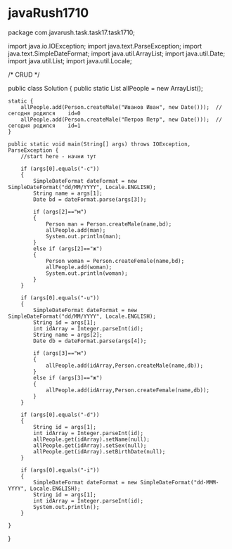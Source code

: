 # javaRush1710

package com.javarush.task.task17.task1710;

import java.io.IOException;
import java.text.ParseException;
import java.text.SimpleDateFormat;
import java.util.ArrayList;
import java.util.Date;
import java.util.List;
import java.util.Locale;

/* 
CRUD
*/

public class Solution {
    public static List<Person> allPeople = new ArrayList<Person>();

    static {
        allPeople.add(Person.createMale("Иванов Иван", new Date()));  //сегодня родился    id=0
        allPeople.add(Person.createMale("Петров Петр", new Date()));  //сегодня родился    id=1
    }

    public static void main(String[] args) throws IOException, ParseException {
        //start here - начни тут

        if (args[0].equals("-c"))
        {
            SimpleDateFormat dateFormat = new SimpleDateFormat("dd/MM/YYYY", Locale.ENGLISH);
            String name = args[1];
            Date bd = dateFormat.parse(args[3]);

            if (args[2]=="м")
            {
                Person man = Person.createMale(name,bd);
                allPeople.add(man);
                System.out.println(man);
            }
            else if (args[2]=="ж")
            {
                Person woman = Person.createFemale(name,bd);
                allPeople.add(woman);
                System.out.println(woman);
            }
        }

        if (args[0].equals("-u"))
        {
            SimpleDateFormat dateFormat = new SimpleDateFormat("dd/MM/YYYY", Locale.ENGLISH);
            String id = args[1];
            int idArray = Integer.parseInt(id);
            String name = args[2];
            Date db = dateFormat.parse(args[4]);

            if (args[3]=="м")
            {
                allPeople.add(idArray,Person.createMale(name,db));
            }
            else if (args[3]=="ж")
            {
                allPeople.add(idArray,Person.createFemale(name,db));
            }
        }

        if (args[0].equals("-d"))
        {
            String id = args[1];
            int idArray = Integer.parseInt(id);
            allPeople.get(idArray).setName(null);
            allPeople.get(idArray).setSex(null);
            allPeople.get(idArray).setBirthDate(null);
        }

        if (args[0].equals("-i"))
        {
            SimpleDateFormat dateFormat = new SimpleDateFormat("dd-MMM-YYYY", Locale.ENGLISH);
            String id = args[1];
            int idArray = Integer.parseInt(id);
            System.out.println();
        }

    }
}
